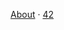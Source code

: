 [About](https://www.youtube.com/watch?v=dQw4w9WgXcQ)
· 
[42](https://www.bilibili.com/video/BV1va411w7aM)
